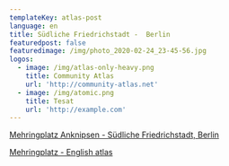 ```yaml
---
templateKey: atlas-post
language: en
title: Südliche Friedrichstadt -  Berlin
featuredpost: false
featuredimage: /img/photo_2020-02-24_23-45-56.jpg
logos:
  - image: /img/atlas-only-heavy.png
    title: Community Atlas
    url: 'http://community-atlas.net'
  - image: /img/atomic.png
    title: Tesat
    url: 'http://example.com'
---
```

<!-- end -->

[Mehringplatz Anknipsen - Südliche Friedrichstadt, Berlin](http://mehringplatz-de.community-atlas.net)

[Mehringplatz - English atlas](http://mehringplatz-en.community-atlas.net)


